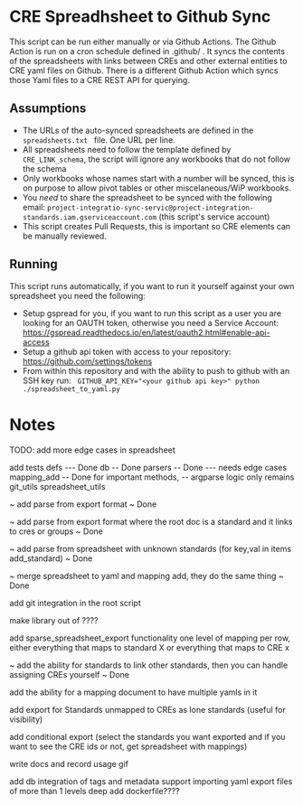 CRE Spreadhsheet to Github Sync
===============================

This script can be run either manually or via Github Actions.
The Github Action is run on a cron schedule defined in .github/ .
It syncs the contents of the spreadsheets with links between CREs and other external entities to CRE yaml files on Github.
There is a different Github Action which syncs those Yaml files to a CRE REST API for querying.


Assumptions
-----------
* The URLs of the auto-synced spreadsheets are defined in the ```spreadsheets.txt ``` file. One URL per line.
* All spreadsheets need to follow the template defined by ```CRE_LINK_schema```, the script will ignore any workbooks that do not follow the schema
* Only workbooks whose names start with a number will be synced, this is on purpose to allow pivot tables or other miscelaneous/WiP workbooks.
* You _need_ to share the spreadsheet to be synced with the following email: ```project-integratio-sync-servic@project-integration-standards.iam.gserviceaccount.com``` (this script's service account)
* This script creates Pull Requests, this is important so CRE elements can be manually reviewed.

Running
-------
This script runs automatically, if you want to run it yourself against your own spreadsheet you need the following:
* Setup gspread for you, if you want to run this script as a user you are looking for an OAUTH token, otherwise you need a Service Account: https://gspread.readthedocs.io/en/latest/oauth2.html#enable-api-access
* Setup a github api token with access to your repository: https://github.com/settings/tokens
* From within this repository and with the ability to push to github with an SSH key run:
``` GITHUB_API_KEY="<your github api key>" python ./spreadsheet_to_yaml.py```





Notes
===

TODO:
add more edge cases in spreadsheet

add tests
    defs --- Done
    db -- Done
    parsers -- Done   --- needs edge cases 
    mapping_add -- Done for important methods, -- argparse logic only remains
    git_utils
    spreadsheet_utils

~ add parse from export format ~ Done

~ add parse from export format where the root doc is a standard and it links to cres or groups ~ Done

~ add parse from spreadsheet with unknown standards (for key,val in items add_standard) ~ Done

~ merge spreadsheet to yaml and mapping add, they do the same thing ~ Done

add git integration in the root script

make library out of ????

add sparse_spreadsheet_export functionality one level of mapping per row, either everything that maps to standard X or everything that maps to CRE x

~ add the ability for standards to link other standards, then you can handle assigning CREs yourself ~ Done

add the ability for a mapping document to have multiple yamls in it

add export for Standards unmapped to CREs as lone standards (useful for visibility)

add conditional export (select the standards you want exported and if you want to see the CRE ids or not, get spreadsheet with mappings)

write docs and record usage gif

add db integration of tags and metadata
support importing yaml export files of more than 1 levels deep
add dockerfile????
